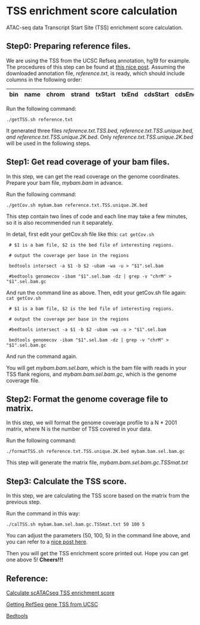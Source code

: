 # TSS enrichment score calculation
ATAC-seq data Transcript Start Site (TSS) enrichment score calculation.

## Step0: Preparing reference files.
We are using the TSS from the UCSC Refseq annotation, hg19 for example.
The procedures of this step can be found at [this nice post](https://randomstate.net/2018-06-28-getting-refseq-gene-tss-from-ucsc/).
Assuming the downloaded annotation file, *reference.txt*, is ready, which should include columns in the following order:

|bin	|name	|chrom	|strand	|txStart	|txEnd	|cdsStart	|cdsEnd	|exonCount	|exonStarts	|exonEnds	|score	|name2	|cdsStartStat	|cdsEndStat	|exonFrames|
--- | --- | --- | --- | --- | --- | --- | --- | --- | --- | --- | --- | --- | --- | --- | --- |

Run the following command:

`./getTSS.sh reference.txt`

It generated three files *reference.txt.TSS.bed, reference.txt.TSS.unique.bed, and reference.txt.TSS.unique.2K.bed*.
Only *reference.txt.TSS.unique.2K.bed* will be used in the following steps.

## Step1: Get read coverage of your bam files.

In this step, we can get the read coverage on the genome coordinates.
Prepare your bam file, *mybam.bam* in advance.

Run the following command:

`./getCov.sh mybam.bam reference.txt.TSS.unique.2K.bed`

This step contain two lines of code and each line may take a few minutes, so it is also recommended run it separately.

In detail, first edit your getCov.sh file like this:
`cat getCov.sh`

` # $1 is a bam file, $2 is the bed file of interesting regions.`

` # output the coverage per base in the regions`

` bedtools intersect -a $1 -b $2 -ubam -wa -u > "$1".sel.bam`

` #bedtools genomecov -ibam "$1".sel.bam -dz | grep -v "chrM" > "$1".sel.bam.gc`


And run the command line as above.
Then, edit your getCov.sh file again:
`cat getCov.sh`

` # $1 is a bam file, $2 is the bed file of interesting regions.`

` # output the coverage per base in the regions`

` #bedtools intersect -a $1 -b $2 -ubam -wa -u > "$1".sel.bam`

` bedtools genomecov -ibam "$1".sel.bam -dz | grep -v "chrM" > "$1".sel.bam.gc`


And run the command again.

You will get *mybam.bam.sel.bam*, which is the bam file with reads in your TSS flank regions, and *mybam.bam.sel.bam.gc*, which is the genome coverage file.

## Step2: Format the genome coverage file to matrix.

In this step, we will format the genome coverage profile to a N * 2001 matrix, where N is the number of TSS covered in your data.

Run the following command:

`./formatTSS.sh reference.txt.TSS.unique.2K.bed mybam.bam.sel.bam.gc`

This step will generate the matrix file, *mybam.bam.sel.bam.gc.TSSmat.txt*

## Step3: Calculate the TSS score.

In this step, we are calculating the TSS score based on the matrix from the previous step.

Run the command in this way:

`./calTSS.sh mybam.bam.sel.bam.gc.TSSmat.txt 50 100 5`

You can adjust the parameters (50, 100, 5) in the command line above, and you can refer to a [nice post here](https://divingintogeneticsandgenomics.rbind.io/post/calculate-scatacseq-tss-enrichment-score/).


Then you will get the TSS enrichment score printed out. 
Hope you can get one above 5!
**Cheers!!!**

## Reference:
[Calculate scATACseq TSS enrichment score](https://divingintogeneticsandgenomics.rbind.io/post/calculate-scatacseq-tss-enrichment-score/)

[Getting RefSeq gene TSS from UCSC](https://randomstate.net/2018-06-28-getting-refseq-gene-tss-from-ucsc/)

[Bedtools](https://bedtools.readthedocs.io/en/latest/)






